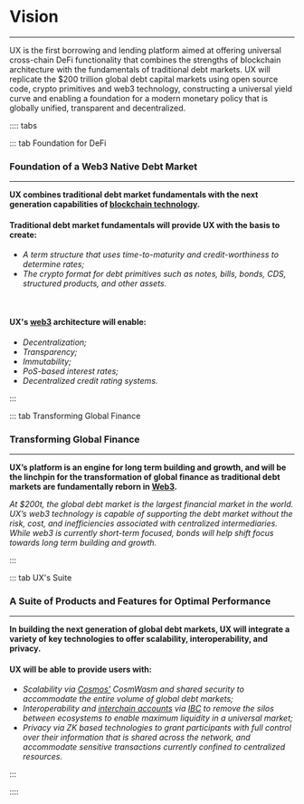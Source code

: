 # Vision

****

UX is the first borrowing and lending platform aimed at offering universal cross-chain DeFi functionality that combines the strengths of blockchain architecture with the fundamentals of traditional debt markets. UX will replicate the $200 trillion global debt capital markets using open source code, crypto primitives and web3 technology, constructing a universal yield curve and enabling a foundation for a modern monetary policy that is globally unified, transparent and decentralized.

:::: tabs

::: tab Foundation for DeFi

### Foundation of a Web3 Native Debt Market

****

**UX combines traditional debt market fundamentals with the next generation capabilities of [blockchain technology](/learn-the-basics/blockchain-basics/what-is-blockchain).**

#### Traditional debt market fundamentals will provide UX with the basis to create:
- _A term structure that uses time-to-maturity and credit-worthiness to determine rates;_
- _The crypto format for debt primitives such as notes, bills, bonds, CDS, structured products, and other assets._

<br>

#### UX's [web3](/learn-the-basics/crypto-basics/what-is-web3) architecture will enable:
- _Decentralization;_
- _Transparency;_
- _Immutability;_
- _PoS-based interest rates;_
- _Decentralized credit rating systems._

:::

::: tab Transforming Global Finance

### Transforming Global Finance

****

**UX’s platform is an engine for long term building and growth, and will be the linchpin for the transformation of global finance as traditional debt markets are fundamentally reborn in [Web3](/learn-the-basics/crypto-basics/what-is-web3).**

_At $200t, the global debt market is the largest financial market in the world. UX’s web3 technology is capable of supporting the debt market without the risk, cost, and inefficiencies associated with centralized intermediaries. While web3 is currently short-term focused, bonds will help shift focus towards long term building and growth._

:::

::: tab UX's Suite

### A Suite of Products and Features for Optimal Performance

****

**In building the next generation of global debt markets, UX will integrate a variety of key technologies to offer scalability, interoperability, and privacy.**

#### UX will be able to provide users with:

- _Scalability via [Cosmos’](/learn-the-basics/cosmos-basics/what-is-cosmos) CosmWasm and shared security to accommodate the entire volume of global debt markets;_
- _Interoperability and [interchain accounts](/learn-the-basics/cosmos-basics/interchain-accounts) via [IBC](/learn-the-basics/cosmos-basics/what-is-ibc) to remove the silos between ecosystems to enable maximum liquidity in a universal market;_
- _Privacy via ZK based technologies to grant participants with full control over their information that is shared across the network, and accommodate sensitive transactions currently confined to centralized resources._

:::

::::
